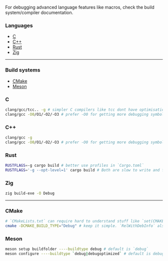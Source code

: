 For debugging advanced language features like macros, check the build system/compiler documentation.

### Languages

- [C](#c)
- [C++](#C++)
- [Rust](#Rust)
- [Zig](#Zig)

---

### Build systems

- [CMake](#CMake)
- [Meson](#Meson)

### C
```sh
clang/gcc/tcc.. -g # simpler C compilers like tcc dont have optimisation levels
clang/gcc -O0/O1/-O2/-O3 # prefer -O0 for getting more debugging symbols
```
### C++
```sh
clang/gcc -g
clang/gcc -O0/O1/-O2/-O3 # prefer -O0 for getting more debugging symbols
```
### Rust
```sh
RUSTFLAGS=-g cargo build # better use profiles in `Cargo.toml` 
RUSTFLAGS='-g --opt-level=1' cargo build # Both are slow to write and force debugging info for all projects.
```
### Zig
```sh
zig build-exe -O Debug 
```

---

### CMake
```sh
# `CMakeLists.txt` can require hard to understand stuff like `set(CMAKE_BUILD_TYPE "Release" CACHE STRING FORCE)` for debugging.
cmake -DCMAKE_BUILD_TYPE="Debug" # keep it simple. `RelWithDebInfo` also an option
```
### Meson
```sh
meson setup buildfolder ----buildtype debug # default is `debug`
meson configure ----buildtype `debug|debugoptimized` # default is debug
```
